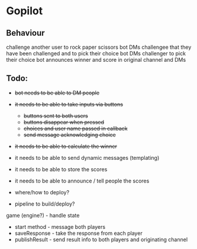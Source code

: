 # Gopilot

## Behaviour
challenge another user to rock paper scissors
bot DMs challengee that they have been challenged and to pick their choice
bot DMs challenger to pick their choice
bot announces winner and score in original channel and DMs

## Todo:
- ~~bot needs to be able to DM people~~
- ~~it needs to be able to take inputs via buttons~~
    - ~~buttons sent to both users~~
    - ~~buttons disappear when pressed~~
    - ~~choices and user name passed in callback~~
    - ~~send message acknowledging choice~~
- ~~it needs to be able to calculate the winner~~
- it needs to be able to send dynamic messages (templating)
- it needs to be able to store the scores
- it needs to be able to announce / tell people the scores

- where/how to deploy?
- pipeline to build/deploy?

game (engine?) - handle state
- start method - message both players
- saveResponse - take the response from each player
- publishResult - send result info to both players and originating channel


